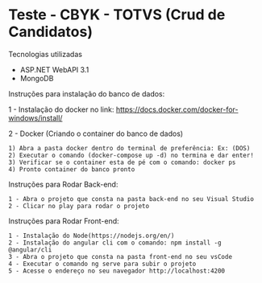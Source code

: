 # Teste - CBYK - TOTVS (Crud de Candidatos)

Tecnologias utilizadas

* ASP.NET WebAPI 3.1
* MongoDB

Instruções para instalação do banco de dados:

1 - Instalação do docker no link: https://docs.docker.com/docker-for-windows/install/

2 - Docker (Criando o container do banco de dados)

    1) Abra a pasta docker dentro do terminal de preferência: Ex: (DOS) 
    2) Executar o comando (docker-compose up -d) no termina e dar enter!
    3) Verificar se o container esta de pé com o comando: docker ps
    4) Pronto container do banco pronto

Instruções para Rodar Back-end:

    1 - Abra o projeto que consta na pasta back-end no seu Visual Studio
    2 - Clicar no play para rodar o projeto


Instruções para Rodar Front-end:

    1 - Instalação do Node(https://nodejs.org/en/)
    2 - Instalação do angular cli com o comando: npm install -g @angular/cli
    3 - Abra o projeto que consta na pasta front-end no seu vsCode
    4 - Executar o comando ng serve para subir o projeto
    5 - Acesse o endereço no seu navegador http://localhost:4200


